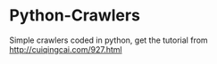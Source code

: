 # Python-Crawlers
Simple crawlers coded in python, get the tutorial from http://cuiqingcai.com/927.html
